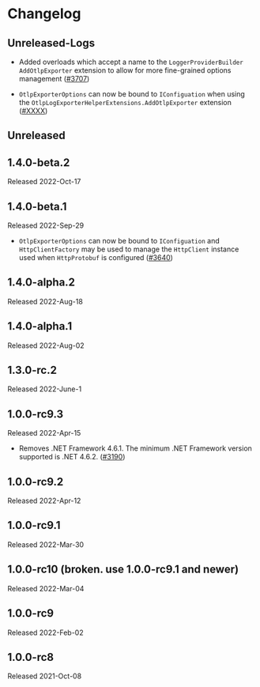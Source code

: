 # Changelog

## Unreleased-Logs

* Added overloads which accept a name to the `LoggerProviderBuilder`
  `AddOtlpExporter` extension to allow for more fine-grained options
  management
  ([#3707](https://github.com/open-telemetry/opentelemetry-dotnet/pull/3707))

* `OtlpExporterOptions` can now be bound to `IConfiguation` when using the
  `OtlpLogExporterHelperExtensions.AddOtlpExporter` extension
  ([#XXXX](https://github.com/open-telemetry/opentelemetry-dotnet/pull/XXXX))

## Unreleased

## 1.4.0-beta.2

Released 2022-Oct-17

## 1.4.0-beta.1

Released 2022-Sep-29

* `OtlpExporterOptions` can now be bound to `IConfiguation` and
  `HttpClientFactory` may be used to manage the `HttpClient` instance used when
  `HttpProtobuf` is configured
  ([#3640](https://github.com/open-telemetry/opentelemetry-dotnet/pull/3640))

## 1.4.0-alpha.2

Released 2022-Aug-18

## 1.4.0-alpha.1

Released 2022-Aug-02

## 1.3.0-rc.2

Released 2022-June-1

## 1.0.0-rc9.3

Released 2022-Apr-15

* Removes .NET Framework 4.6.1. The minimum .NET Framework
  version supported is .NET 4.6.2. ([#3190](https://github.com/open-telemetry/opentelemetry-dotnet/issues/3190))

## 1.0.0-rc9.2

Released 2022-Apr-12

## 1.0.0-rc9.1

Released 2022-Mar-30

## 1.0.0-rc10 (broken. use 1.0.0-rc9.1 and newer)

Released 2022-Mar-04

## 1.0.0-rc9

Released 2022-Feb-02

## 1.0.0-rc8

Released 2021-Oct-08
